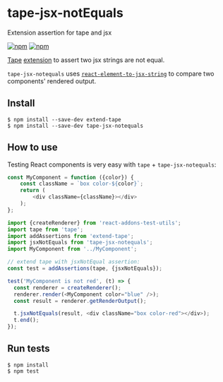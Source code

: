# tape-jsx-notEquals
Extension assertion for tape and jsx

[![npm](https://img.shields.io/npm/v/tape-jsx-notequals.svg)](https://www.npmjs.com/package/tape-jsx-notequals)
[![npm](https://img.shields.io/npm/l/tape-jsx-notequals.svg)](https://www.npmjs.com/package/tape-jsx-notequals)

[Tape](https://github.com/substack/tape) [extension](https://github.com/atabel/extend-tape) to assert two jsx strings are not equal.

`tape-jsx-notequals` uses [`react-element-to-jsx-string`](https://github.com/algolia/react-element-to-jsx-string) to compare two components'
rendered output.

## Install
```
$ npm install --save-dev extend-tape
$ npm install --save-dev tape-jsx-notequals
```
## How to use

Testing React components is very easy with `tape` + `tape-jsx-notequals`:

```javascript
const MyComponent = function ({color}) {
    const className = `box color-${color}`;
    return (
        <div className={className}></div>
    );
};
```

```javascript
import {createRenderer} from 'react-addons-test-utils';
import tape from 'tape';
import addAssertions from 'extend-tape';
import jsxNotEquals from 'tape-jsx-notequals';
import MyComponent from '../MyComponent';

// extend tape with jsxNotEqual assertion:
const test = addAssertions(tape, {jsxNotEquals});

test('MyComponent is not red', (t) => {
  const renderer = createRenderer();
  renderer.render(<MyComponent color="blue" />);
  const result = renderer.getRenderOutput();

  t.jsxNotEquals(result, <div className="box color-red"></div>);
  t.end();
});
```

## Run tests
```
$ npm install
$ npm test
